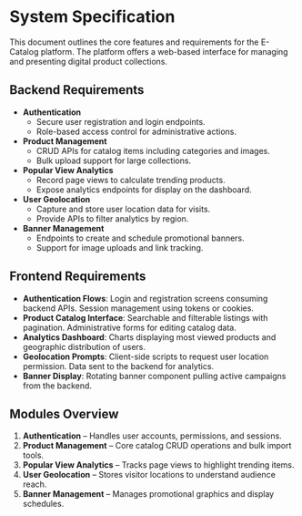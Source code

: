 # System Specification

This document outlines the core features and requirements for the E-Catalog platform. The platform offers a web-based interface for managing and presenting digital product collections.

## Backend Requirements

- **Authentication**
  - Secure user registration and login endpoints.
  - Role-based access control for administrative actions.
- **Product Management**
  - CRUD APIs for catalog items including categories and images.
  - Bulk upload support for large collections.
- **Popular View Analytics**
  - Record page views to calculate trending products.
  - Expose analytics endpoints for display on the dashboard.
- **User Geolocation**
  - Capture and store user location data for visits.
  - Provide APIs to filter analytics by region.
- **Banner Management**
  - Endpoints to create and schedule promotional banners.
  - Support for image uploads and link tracking.

## Frontend Requirements

- **Authentication Flows**: Login and registration screens consuming backend APIs. Session management using tokens or cookies.
- **Product Catalog Interface**: Searchable and filterable listings with pagination. Administrative forms for editing catalog data.
- **Analytics Dashboard**: Charts displaying most viewed products and geographic distribution of users.
- **Geolocation Prompts**: Client-side scripts to request user location permission. Data sent to the backend for analytics.
- **Banner Display**: Rotating banner component pulling active campaigns from the backend.

## Modules Overview

1. **Authentication** – Handles user accounts, permissions, and sessions.
2. **Product Management** – Core catalog CRUD operations and bulk import tools.
3. **Popular View Analytics** – Tracks page views to highlight trending items.
4. **User Geolocation** – Stores visitor locations to understand audience reach.
5. **Banner Management** – Manages promotional graphics and display schedules.


